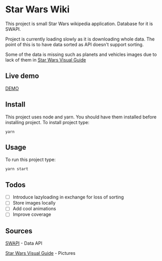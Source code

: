 # Star Wars Wiki

This project is small Star Wars wikipedia application.
Database for it is SWAPI.

Project is currently loading slowly as it is downloading whole data. The point of this is to have data sorted as API doesn't support sorting.

Some of the data is missing such as planets and vehicles images due to lack of them in [Star Wars Visual Guide](https://starwars-visualguide.com/#/)

## Live demo

[DEMO](https://mrrokiton.github.io/star-wars-wiki/)

## Install

This project uses node and yarn. You should have them installed before installing project. To install project type:

`yarn`

## Usage

To run this project type:

`yarn start`

## Todos

- [ ] Introduce lazyloading in exchange for loss of sorting
- [ ] Store images locally
- [ ] Add cool animations
- [ ] Improve coverage

## Sources

[SWAPI](https://swapi.dev/) - Data API

[Star Wars Visual Guide](https://starwars-visualguide.com/#/) - Pictures
